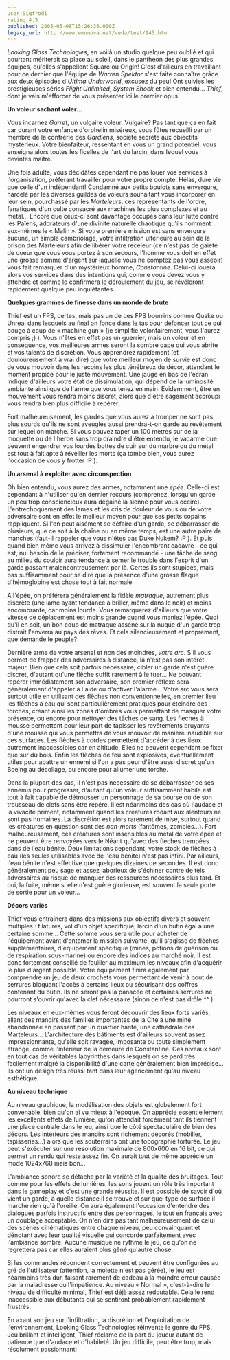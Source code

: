 ```yaml
---
user:Sigfrodi
rating:4.5
published: 2005-05-08T15:26:36.000Z
legacy_url: http://www.emunova.net/veda/test/945.htm
---
```

_Looking Glass Technologies_, en voilà un studio quelque peu oublié et qui pourtant mériterait sa place au soleil, dans le panthéon des plus grandes équipes, qu'elles s'appellent Square ou Origin! C'est d'ailleurs en travaillant pour ce dernier que l'équipe de _Warren Spektor_ s'est faite connaître grâce aux deux épisodes d'_Ultima Underworld_, excusez du peu! Ont suivies les prestigieuses séries _Flight Unlimited_, _System Shock_ et bien entendu... _Thief_, dont je vais m'efforcer de vous présenter ici le premier opus.  

  

**Un voleur sachant voler...**  

  

Vous incarnez _Garret_, un vulgaire voleur. Vulgaire? Pas tant que ça en fait car durant votre enfance d'orphelin miséreux, vous fûtes recueilli par un membre de la confrérie des _Gardiens_, société secrète aux objectifs mystérieux. Votre bienfaiteur, ressentant en vous un grand potentiel, vous enseigna alors toutes les ficelles de l'art du larcin, dans lequel vous devîntes maître.  

  

Une fois adulte, vous décidâtes cependant ne pas louer vos services à l'organisation, préférant travailler pour votre propre compte. Hélas, dure vie que celle d'un indépendant! Condamné aux petits boulots sans envergure, harcelé par les diverses guildes de voleurs souhaitant vous incorporer en leur sein, pourchassé par les _Marteleurs_, ces représentants de l'ordre, fanatiques d'un culte consacré aux machines les plus complexes et au métal... Encore que ceux-ci sont davantage occupés dans leur lutte contre les Païens, adorateurs d'une divinité naturelle chaotique qu'ils nomment eux-mêmes le « Malin ». Si votre première mission est sans envergure aucune, un simple cambriolage, votre infiltration ultérieure au sein de la prison des Marteleurs afin de libérer votre receleur (ce n'est pas de gaieté de coeur que vous vous portez à son secours, l'homme vous doit en effet une grosse somme d'argent sur laquelle vous ne comptez pas vous asseoir) vous fait remarquer d'un mystérieux homme, _Constantine_. Celui-ci louera alors vos services dans des intentions qui, comme vous devez vous y attendre et comme le confirmera le déroulement du jeu, se révéleront rapidement quelque peu inquiétantes...  

  

**Quelques grammes de finesse dans un monde de brute**  

  

Thief est un FPS, certes, mais pas un de ces FPS bourrins comme Quake ou Unreal dans lesquels au final on fonce dans le tas pour défoncer tout ce qui bouge à coup de « machine gun » (je simplifie volontairement, vous l'aurez compris ;) ). Vous n'êtes en effet pas un guerrier, mais un voleur et en conséquence, vos meilleures armes seront la sombre cape qui vous abrite et vos talents de discrétion. Vous apprendrez rapidement (et douloureusement à vrai dire) que votre meilleur moyen de survie est donc de vous mouvoir dans les recoins les plus ténébreux du décor, attendant le moment propice pour le juste mouvement. Une jauge en bas de l'écran indique d'ailleurs votre état de dissimulation, qui dépend de la luminosité ambiante ainsi que de l'arme que vous tenez en main. Evidemment, être en mouvement vous rendra moins discret, alors que d'être sagement accroupi vous rendra bien plus difficile à repérer.  

  

Fort malheureusement, les gardes que vous aurez à tromper ne sont pas plus sourds qu'ils ne sont aveugles aussi prendra-t-on garde au revêtement sur lequel on marche. Si vous pouvez taper un 100 mètres sur de la moquette ou de l'herbe sans trop craindre d'être entendu, le vacarme que peuvent engendrer vos lourdes bottes de cuir sur du marbre ou du métal est tout à fait apte à réveiller les morts (ça tombe bien, vous aurez l'occasion de vous y frotter :P ).  

  

**Un arsenal à exploiter avec circonspection**  

  

Oh bien entendu, vous aurez des armes, notamment une _épée_. Celle-ci est cependant à n'utiliser qu'en dernier recours (comprenez, lorsqu'un garde un peu trop consciencieux aura dégainé la sienne pour vous occire). L'entrechoquement des lames et les cris de douleur de vous ou de votre adversaire sont en effet le meilleur moyen pour que ses petits copains rappliquent. Si l'on peut aisément se défaire d'un garde, se débarrasser de plusieurs, que ce soit à la chaîne ou en même temps, est une autre paire de manches (faut-il rappeler que vous n'êtes pas Duke Nukem? :P ). Et puis quand bien même vous arrivez à dissimuler l'encombrant cadavre - ce qui est, nul besoin de le préciser, fortement recommandé - une tâche de sang au milieu du couloir aura tendance à semer le trouble dans l'esprit d'un garde passant malencontreusement par là. Certes ils sont stupides, mais pas suffisamment pour se dire que la présence d'une grosse flaque d'hémoglobine est chose tout à fait normale.  

  

A l'épée, on préférera généralement la fidèle _matraque_, autrement plus discrète (une lame ayant tendance à briller, même dans le noir) et moins encombrante, car moins lourde. Vous remarquerez d'ailleurs que votre vitesse de déplacement est moins grande quand vous maniez l'épée. Quoi qu'il en soit, un bon coup de matraque asséné sur la nuque d'un garde trop distrait l'enverra au pays des rêves. Et cela silencieusement et proprement, que demande le peuple?  

  

Dernière arme de votre arsenal et non des moindres, _votre arc_. S'il vous permet de frapper des adversaires à distance, là n'est pas son intérêt majeur. Bien que cela soit parfois nécessaire, cibler un garde n'est guère discret, d'autant qu'une flèche suffit rarement à le tuer... Ne pouvant repérer immédiatement son adversaire, son premier réflexe sera généralement d'appeler à l'aide ou d'activer l'alarme... Votre arc vous sera surtout utile en utilisant des flèches non conventionnelles, en premier lieu les flèches à eau qui sont particulièrement pratiques pour éteindre des torches, créant ainsi les zones d'ombres vous permettant de masquer votre présence, ou encore pour nettoyer des tâches de sang. Les flèches à mousse permettent pour leur part de tapisser les revêtements bruyants d'une mousse qui vous permettra de vous mouvoir de manière inaudible sur ces surfaces. Les flèches à cordes permettent d'accéder à des lieux autrement inaccessibles car en altitude. Elles ne peuvent cependant se fixer que sur du bois. Enfin les flèches de feu sont explosives, éventuellement utiles pour abattre un ennemi si l'on a pas peur d'être aussi discret qu'un Boeing au décollage, ou encore pour allumer une torche.  

  

Dans la plupart des cas, il n'est pas nécessaire de se débarrasser de ses ennemis pour progresser, d'autant qu'un voleur suffisamment habile est tout à fait capable de détrousser un personnage de sa bourse ou de son trousseau de clefs sans être repéré. Il est néanmoins des cas où l'audace et la vivacité priment, notamment quand les créatures rodant aux alentours ne sont pas humaines. La discrétion est alors rarement de mise, surtout quand les créatures en question sont des _non-morts_ (fantômes, zombies...). Fort malheureusement, ces créatures sont insensibles au métal de votre épée et ne peuvent être renvoyées vers le Néant qu'avec des flèches trempées dans de l'eau bénite. Deux limitations cependant, votre stock de flèches à eau (les seules utilisables avec de l'eau bénite) n'est pas infini. Par ailleurs, l'eau bénite n'est effective que quelques dizaines de secondes. Il est donc généralement peu sage et assez laborieux de s'échiner contre de tels adversaires au risque de manquer des ressources nécessaires plus tard. Et oui, la fuite, même si elle n'est guère glorieuse, est souvent la seule porte de sortie pour un voleur...  

  

**Décors variés**  

  

Thief vous entraînera dans des missions aux objectifs divers et souvent multiples : filatures, vol d'un objet spécifique, larcin d'un butin égal à une certaine somme... Cette somme vous sera utile pour acheter de l'équipement avant d'entamer la mission suivante, qu'il s'agisse de flèches supplémentaires, d'équipement spécifique (mines, potions de guérison ou de respiration sous-marine) ou encore des indices au marché noir. Il est donc fortement conseillé de fouiller au maximum les niveaux afin d'acquérir le plus d'argent possible. Votre équipement finira également par comprendre un jeu de deux crochets vous permettant de venir à bout de serrures bloquant l'accès à certains lieux ou sécurisant des coffres contenant du butin. Ils ne seront pas la panacée et certaines serrures ne pourront s'ouvrir qu'avec la clef nécessaire (sinon ce n'est pas drôle ^^ ).  

  

Les niveaux en eux-mêmes vous feront découvrir des lieux forts variés, allant des manoirs des familles importantes de la Cité à une mine abandonnée en passant par un quartier hanté, une cathédrale des Marteleurs... L'architecture des bâtiments est d'ailleurs souvent assez impressionnante, qu'elle soit ravagée, imposante ou toute simplement étrange, comme l'intérieur de la demeure de Constantine. Ces niveaux sont en tout cas de véritables labyrinthes dans lesquels on se perd très facilement malgré la disponibilité d'une carte généralement bien imprécise... Ils ont un design très réussi tant dans leur agencement qu'au niveau esthétique.  

  

**Au niveau technique**  

  

Au niveau graphique, la modélisation des objets est globalement fort convenable, bien qu'on ai vu mieux à l'époque. On apprécie essentiellement les excellents effets de lumière, qu'on attendait forcément tant ils tiennent une place centrale dans le jeu, ainsi que le côté spectaculaire de bien des décors. Les intérieurs des manoirs sont richement décorés (mobilier, tapisseries...) alors que les souterrains ont une topographie torturée. Le jeu peut s'exécuter sur une résolution maximale de 800x600 en 16 bit, ce qui permet un rendu qui reste assez fin. On aurait tout de même apprécié un mode 1024x768 mais bon...  

  

L'ambiance sonore se détache par la variété et la qualité des bruitages. Tout comme pour les effets de lumières, les sons jouent un rôle très important dans le gameplay et c'est une grande réussite. Il est possible de savoir d'où vient un garde, à quelle distance il se trouve et sur quel type de surface il marche rien qu'à l'oreille. On aura également l'occasion d'entendre des dialogues parfois instructifs entre des personnages, le tout en français avec un doublage acceptable. On n'en dira pas tant malheureusement de celui des scènes cinématiques entre chaque niveau, peu convainquant et dénotant avec leur qualité visuelle qui concorde parfaitement avec l'ambiance sombre. Aucune musique ne rythme le jeu, ce qu'on ne regrettera pas car elles auraient plus gêné qu'autre chose.  

  

Si les commandes répondent correctement et peuvent être configurées au gré de l'utilisateur (attention, la molette n'est pas gérée), le jeu est néanmoins très dur, faisant rarement de cadeau à la moindre erreur causée par la maladresse ou l'impatience. Au niveau « Normal », c'est-à-dire le niveau de difficulté minimal, Thief est déjà assez redoutable. Cela le rend inaccessible aux débutants qui se sentiront probablement rapidement frustrés.  

  

En axant son jeu sur l'infiltration, la discrétion et l'exploitation de l'environnement, Looking Glass Technologies réinvente le genre du FPS. Jeu brillant et intelligent, Thief réclame de la part du joueur autant de patience que d'audace et d'habileté. Un jeu difficile, peut être trop, mais résolument passionnant!